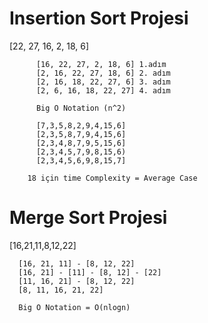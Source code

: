 
# Insertion Sort Projesi 

 [22, 27, 16, 2, 18, 6]
 
        
          [16, 22, 27, 2, 18, 6] 1.adım
          [2, 16, 22, 27, 18, 6] 2. adım
          [2, 16, 18, 22, 27, 6] 3. adım
          [2, 6, 16, 18, 22, 27] 4. adım
    
          Big O Notation (n^2)
    
          [7,3,5,8,2,9,4,15,6]
          [2,3,5,8,7,9,4,15,6]
          [2,3,4,8,7,9,5,15,6]
          [2,3,4,5,7,9,8,15,6)
          [2,3,4,5,6,9,8,15,7]

        18 için time Complexity = Average Case
        
 # Merge Sort Projesi
 
   [16,21,11,8,12,22]
   
      [16, 21, 11] - [8, 12, 22]
      [16, 21] - [11] - [8, 12] - [22]
      [11, 16, 21] - [8, 12, 22]
      [8, 11, 16, 21, 22]
 
      Big O Notation = O(nlogn)

